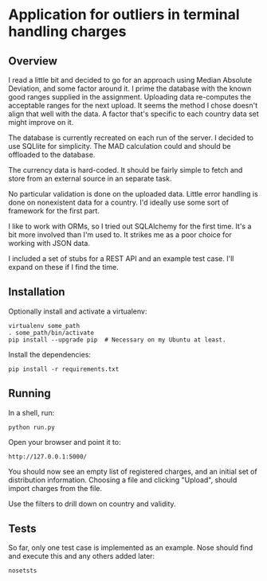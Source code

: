 # Application for outliers in terminal handling charges

## Overview

I read a little bit and decided to go for an approach using Median Absolute
Deviation, and some factor around it. I prime the database with the known good
ranges supplied in the assignment. Uploading data re-computes the acceptable
ranges for the next upload. It seems the method I chose doesn't align that well
with the data. A factor that's specific to each country data set might improve
on it.

The database is currently recreated on each run of the server. I decided to use
SQLlite for simplicity. The MAD calculation could and should be offloaded to
the database.

The currency data is hard-coded. It should be fairly simple to fetch and store
from an external source in an separate task.

No particular validation is done on the uploaded data. Little error handling is
done on nonexistent data for a country. I'd ideally use some sort of framework
for the first part.

I like to work with ORMs, so I tried out SQLAlchemy for the first time. It's a
bit more involved than I'm used to. It strikes me as a poor choice for working
with JSON data.

I included a set of stubs for a REST API and an example test case. I'll expand
on these if I find the time.

## Installation

Optionally install and activate a virtualenv:

    virtualenv some_path
    . some_path/bin/activate
    pip install --upgrade pip  # Necessary on my Ubuntu at least.

Install the dependencies:

    pip install -r requirements.txt

## Running

In a shell, run:

    python run.py

Open your browser and point it to:

    http://127.0.0.1:5000/

You should now see an empty list of registered charges, and an initial set of
distribution information. Choosing a file and clicking "Upload", should import
charges from the file.

Use the filters to drill down on country and validity.

## Tests

So far, only one test case is implemented as an example. Nose should find and
execute this and any others added later:

    nosetsts

